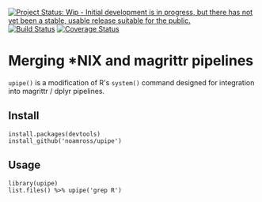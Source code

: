 [![Project Status: Wip - Initial development is in progress, but there has not yet been a stable, usable release suitable for the public.](http://www.repostatus.org/badges/0.1.0/wip.svg)](http://www.repostatus.org/#wip)
[![Build Status](https://travis-ci.org/noamross/upipe.svg?branch=master)](https://travis-ci.org/noamross/upipe)
[![Coverage Status](https://coveralls.io/repos/noamross/upipe/badge.svg)](https://coveralls.io/r/noamross/upipe)
# Merging *NIX and magrittr pipelines

`upipe()` is a modification of R's `system()` command designed for integration
into magrittr / dplyr pipelines.

## Install

```
install.packages(devtools)
install_github('noamross/upipe')
```

## Usage

```
library(upipe)
list.files() %>% upipe('grep R')
```
